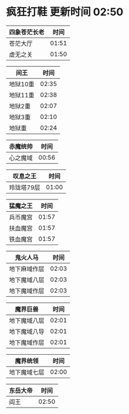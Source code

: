 # 疯狂打鞋 更新时间 02:50

| 四象苍茫长老   | 时间    |
|--------|-------|
| 苍茫大厅 | 01:51 |
| 虚无之关 | 01:50 |

| 间王   | 时间    |
|--------|-------|
| 地狱10重 | 02:35 |
| 地狱11重 | 02:38 |
| 地狱2重 | 02:07 |
| 地狱3重 | 02:10 |
| 地狱重 | 02:24 |

| 赤魔统帅   | 时间    |
|--------|-------|
| 心之魔域 | 00:56 |

| 叹息之王   | 时间    |
|--------|-------|
| 玲珑塔79层 | 01:00 |

| 猛魔之王   | 时间    |
|--------|-------|
| 兵币魔宫 | 01:57 |
| 扶血魔宫 | 01:57 |
| 铁血魔宫 | 01:57 |

| 鬼火人马   | 时间    |
|--------|-------|
| 地下麻域作层 | 02:03 |
| 地下魔域八层 | 02:03 |
| 地下魔域作层 | 02:03 |

| 魔界巨兽   | 时间    |
|--------|-------|
| 地下魔域八层 | 02:01 |
| 地下魔域八导 | 02:01 |
| 地下魔域作层 | 02:01 |

| 魔界统领   | 时间    |
|--------|-------|
| 地下魔域七层 | 02:00 |

| 东岳大帝   | 时间    |
|--------|-------|
| 阎王 | 02:50 |
